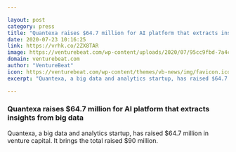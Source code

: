 ```yaml
---

layout: post
category: press
title: "Quantexa raises $64.7 million for AI platform that extracts insights from big data"
date: 2020-07-23 10:16:25
link: https://vrhk.co/2ZX8TAR
image: https://venturebeat.com/wp-content/uploads/2020/07/95cc9fbd-7a4c-473e-9616-83dc4e071dd2-e1595264197627.png?w=1200&strip=all
domain: venturebeat.com
author: "VentureBeat"
icon: https://venturebeat.com/wp-content/themes/vb-news/img/favicon.ico
excerpt: "Quantexa, a big data and analytics startup, has raised $64.7 million in venture capital. It brings the total raised $90 million."

---
```


### Quantexa raises $64.7 million for AI platform that extracts insights from big data

Quantexa, a big data and analytics startup, has raised $64.7 million in venture capital. It brings the total raised $90 million.